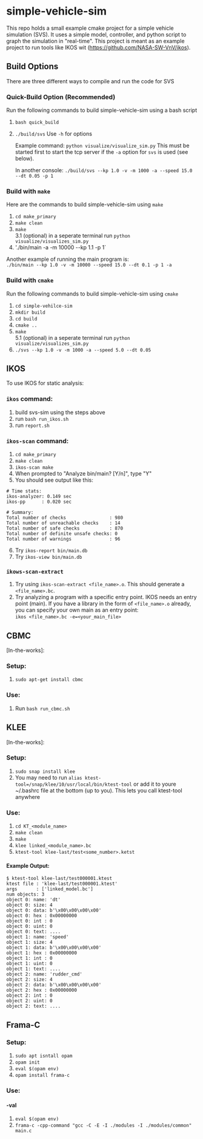 # simple-vehicle-sim
This repo holds a small example cmake project for a simple vehicle simulation (SVS). It uses a simple model, controller, and python script to graph the simulation in "real-time". This project is meant as an example project to run tools like IKOS wit (https://github.com/NASA-SW-VnV/ikos). 

## Build Options
There are three different ways to compile and run the code for SVS

### Quick-Build Option (Recommended)
Run the following commands to build simple-vehicle-sim using a bash script
1. `bash quick_build`
2. `./build/svs` Use `-h` for options

    Example command: `python visualize/visualize_sim.py` This must be started first to start the tcp server if the `-a` option for `svs` is used (see below).

    In another console: `./build/svs --kp 1.0 -v -m 1000 -a --speed 15.0 --dt 0.05 -p 1`

### Build with `make` 
Here are the commands to build simple-vehicle-sim using `make`
1. `cd make_primary`
2. `make clean`
3. `make` \
3.1 (optional) in a seperate terminal run `python visualize/visualizes_sim.py`
4. './bin/main -a -m 10000 --kp 1.1 -p 1`

Another example of running the main program is:\
`./bin/main --kp 1.0 -v -m 10000 --speed 15.0 --dt 0.1 -p 1 -a`

### Build with `cmake` 
Run the following commands to build simple-vehicle-sim using `cmake`
1. `cd simple-vehilce-sim`
2. `mkdir build`
3. `cd build`
4. `cmake ..`
5. `make` \
5.1 (optional) in a seperate terminal run `python visualize/visualizes_sim.py`
6. `./svs --kp 1.0 -v -m 1000 -a --speed 5.0 --dt 0.05`

## IKOS
To use IKOS for static analysis:

### `ikos` command:
1. build svs-sim using the steps above
2. run `bash run_ikos.sh`
3. run `report.sh`

### `ikos-scan` command:
1. `cd make_primary`
2. `make clean`
3. `ikos-scan make`
4. When prompted to "Analyze bin/main? [Y/n]", type "Y"
5. You should see output like this:
```
# Time stats:
ikos-analyzer: 0.149 sec
ikos-pp      : 0.020 sec

# Summary:
Total number of checks                : 980
Total number of unreachable checks    : 14
Total number of safe checks           : 870
Total number of definite unsafe checks: 0
Total number of warnings              : 96
```

6. Try `ikos-report bin/main.db`
7. Try `ikos-view bin/main.db`

### `ikows-scan-extract`
1. Try using `ikos-scan-extract <file_name>.o`. This should generate a `<file_name>.bc`.
2. Try analyzing a program with a specific entry point. IKOS needs an entry point (main). If you have a library in the form of `<file_name>.o` already, you can specify your own main as an entry point:\
`ikos <file_name>.bc -e=<your_main_file>`

## CBMC
[In-the-works]:
### Setup:
1. `sudo apt-get install cbmc`

### Use:
1. Run `bash run_cbmc.sh`

## KLEE
[In-the-works]:
### Setup:
1. `sudo snap install klee`
2. You may need to run `alias ktest-tool=/snap/klee/10/usr/local/bin/ktest-tool` or add it to youre ~/.bashrc file at the bottom (up to you). This lets you call ktest-tool anywhere

### Use:
1. `cd KT_<module_name>`
2. `make clean`
3. `make`
4. `klee linked_<module_name>.bc`
5. `ktest-tool klee-last/test<some_number>.ketst`
#### Example Output:
```
$ ktest-tool klee-last/test000001.ktest 
ktest file : 'klee-last/test000001.ktest'
args       : ['linked_model.bc']
num objects: 3
object 0: name: 'dt'
object 0: size: 4
object 0: data: b'\x00\x00\x00\x00'
object 0: hex : 0x00000000
object 0: int : 0
object 0: uint: 0
object 0: text: ....
object 1: name: 'speed'
object 1: size: 4
object 1: data: b'\x00\x00\x00\x00'
object 1: hex : 0x00000000
object 1: int : 0
object 1: uint: 0
object 1: text: ....
object 2: name: 'rudder_cmd'
object 2: size: 4
object 2: data: b'\x00\x00\x00\x00'
object 2: hex : 0x00000000
object 2: int : 0
object 2: uint: 0
object 2: text: ....
```

## Frama-C
### Setup:
1. `sudo apt isntall opam`
2. `opam init`
3. `eval $(opam env)`
4. `opam install frama-c`

### Use:
#### -val
1. `eval $(opam env)`
2. `frama-c -cpp-command "gcc -C -E -I ./modules -I ./modules/common" main.c`